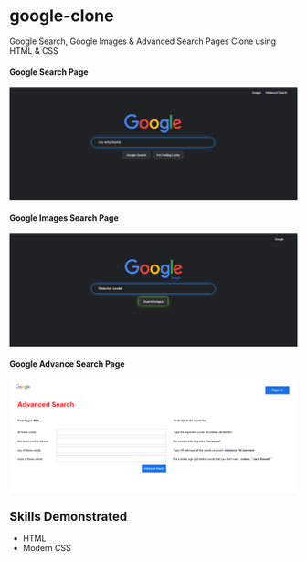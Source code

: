 # google-clone
Google Search, Google Images &amp; Advanced Search Pages Clone using HTML &amp; CSS

#### Google Search Page
![Google Index Page](google_index.PNG)

#### Google Images Search Page
![Google Images](google_images.PNG)

#### Google Advance Search Page
![Advance Search](advance_search.PNG)

## Skills Demonstrated
* HTML
* Modern CSS
